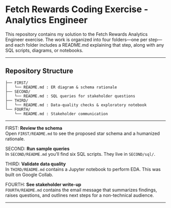 # Fetch Rewards Coding Exercise - Analytics Engineer

This repository contains my solution to the Fetch Rewards Analytics Engineer exercise. The work is organized into four folders—one per step—and each folder includes a README.md explaining that step, along with any SQL scripts, diagrams, or notebooks.

---
## Repository Structure

```text
├── FIRST/
│   └── README.md : ER diagram & schema rationale
├── SECOND/
│   └── README.md : SQL queries for stakeholder questions
├── THIRD/
│   └── README.md : Data‐quality checks & exploratory notebook
└── FOURTH/
    └── README.md : Stakeholder communication
```
---

FIRST: **Review the schema**  
   Open `FIRST/README.md` to see the proposed star schema and a humanized rationale.

SECOND: **Run sample queries**  
   In `SECOND/README.md` you’ll find six SQL scripts. They live in `SECOND/sql/`.

THIRD: **Validate data quality**  
   In `THIRD/README.md` contains a Jupyter notebook to perform EDA. This was built on Google Collab.

FOURTH: **See stakeholder write-up**  
   `FOURTH/README.md` contains the email message that summarizes findings, raises questions, and outlines next steps for a non-technical audience.

---


